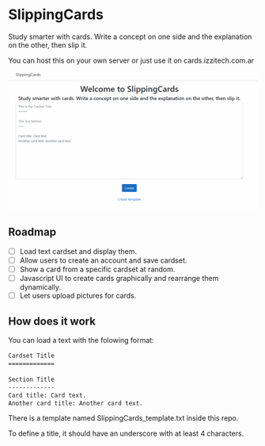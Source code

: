 # SlippingCards

Study smarter with cards. Write a concept on one side and the explanation on the other, then slip it.

You can host this on your own server or just use it on cards.izzitech.com.ar

![](readme-img/show.gif)

## Roadmap

- [ ] Load text cardset and display them.
- [ ] Allow users to create an account and save cardset.
- [ ] Show a card from a specific cardset at random.
- [ ] Javascript UI to create cards graphically and rearrange them dynamically.
- [ ] Let users upload pictures for cards.

## How does it work

You can load a text with the folowing format:

``` 
Cardset Title
=============

Section Title
-------------
Card title: Card text.
Another card title: Another card text.
```

There is a template named SlippingCards_template.txt inside this repo.

To define a title, it should have an underscore with at least 4 characters.
